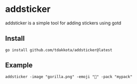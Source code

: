 ﻿# addsticker
addsticker is a simple tool for adding stickers using gotd

## Install
```
go install github.com/tdakkota/addsticker@latest
```

## Example
```
addsticker -image "gorilla.png" -emoji "🦍" -pack "mypack"
```